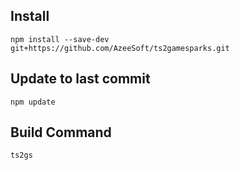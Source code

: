 ## Install
```
npm install --save-dev git+https://github.com/AzeeSoft/ts2gamesparks.git
```

## Update to last commit
```
npm update
```

## Build Command
```
ts2gs
```